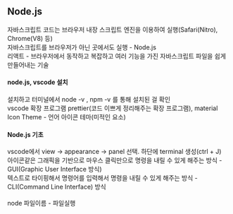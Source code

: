 ## Node.js
자바스크립트 코드는 브라우저 내장 스크립트 엔진을 이용하여 실행(Safari(Nitro), Chrome(V8) 등)  
자바스크립트를 브라우저가 아닌 곳에서도 실행 - Node.js  
리액트 - 브라우저에서 동작하고 복잡하고 여러 기능을 가진 자바스크립트 파일을 쉽게 만들어내는 기술  

#### node.js, vscode 설치
설치하고 터미널에서 node -v , npm -v 를 통해 설치된 걸 확인  
vscode 확장 프로그램 prettier(코드 이쁘게 정리해주는 확장 프로그램), material Icon Theme - 언어 아이콘 테마(미적인 요소)  

#### Node.js 기초
vscode에서 view -> appearance -> panel 선택. 하단에 terminal 생성(ctrl + J)  
아이콘같은 그래픽을 기반으로 마우스 클릭만으로 명령을 내릴 수 있게 해주는 방식 - GUI(Graphic User Interface 방식)  
텍스트로 타이핑해서 명령어를 입력해서 명령을 내릴 수 있게 해주는 방식 - CLI(Command Line Interface) 방식  
<br/>
node 파일이름 - 파일실행  
